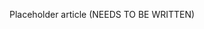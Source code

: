 <!--
title: "Getting Notifications"
description: "Overview of protect notifications"
tags: "protection manage attacks policy"
-->

Placeholder article (NEEDS TO BE WRITTEN)